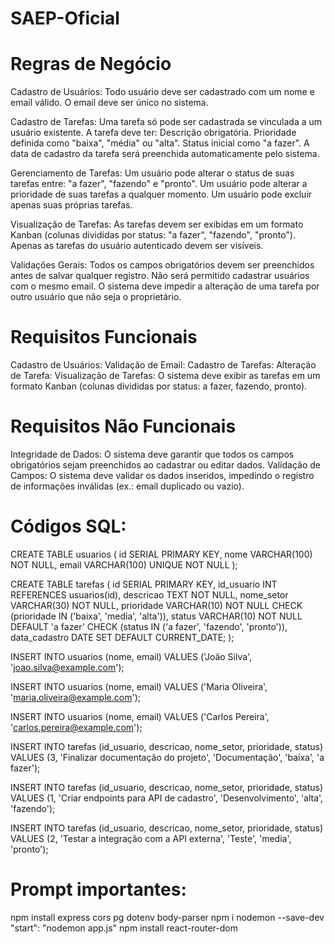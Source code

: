 # SAEP-Oficial

# Regras de Negócio

Cadastro de Usuários:
Todo usuário deve ser cadastrado com um nome e email válido.
O email deve ser único no sistema.

Cadastro de Tarefas:
Uma tarefa só pode ser cadastrada se vinculada a um usuário existente.
A tarefa deve ter:
Descrição obrigatória.
Prioridade definida como "baixa", "média" ou "alta".
Status inicial como "a fazer".
A data de cadastro da tarefa será preenchida automaticamente pelo sistema.

Gerenciamento de Tarefas:
Um usuário pode alterar o status de suas tarefas entre:
"a fazer", "fazendo" e "pronto".
Um usuário pode alterar a prioridade de suas tarefas a qualquer momento.
Um usuário pode excluir apenas suas próprias tarefas.

Visualização de Tarefas:
As tarefas devem ser exibidas em um formato Kanban (colunas divididas por status: "a fazer", "fazendo", "pronto").
Apenas as tarefas do usuário autenticado devem ser visíveis.

Validações Gerais:
Todos os campos obrigatórios devem ser preenchidos antes de salvar qualquer registro.
Não será permitido cadastrar usuários com o mesmo email.
O sistema deve impedir a alteração de uma tarefa por outro usuário que não seja o proprietário.

# Requisitos Funcionais
Cadastro de Usuários:
Validação de Email:
Cadastro de Tarefas:
Alteração de Tarefa:
Visualização de Tarefas:
O sistema deve exibir as tarefas em um formato Kanban (colunas divididas por status: a fazer, fazendo, pronto).

# Requisitos Não Funcionais
Integridade de Dados:
O sistema deve garantir que todos os campos obrigatórios sejam preenchidos ao cadastrar ou editar dados.
Validação de Campos:
O sistema deve validar os dados inseridos, impedindo o registro de informações inválidas (ex.: email duplicado ou vazio).

# Códigos SQL:
CREATE TABLE usuarios (
    id SERIAL PRIMARY KEY,
    nome VARCHAR(100) NOT NULL,
    email VARCHAR(100) UNIQUE NOT NULL
);

CREATE TABLE tarefas (
    id SERIAL PRIMARY KEY,
    id_usuario INT REFERENCES usuarios(id),
    descricao TEXT NOT NULL,
    nome_setor VARCHAR(30) NOT NULL,
    prioridade VARCHAR(10) NOT NULL CHECK (prioridade IN ('baixa', 'media', 'alta')),
    status VARCHAR(10) NOT NULL DEFAULT 'a fazer' CHECK (status IN ('a fazer', 'fazendo', 'pronto')),
    data_cadastro DATE SET DEFAULT CURRENT_DATE;
);

INSERT INTO usuarios (nome, email)
VALUES ('João Silva', 'joao.silva@example.com');

INSERT INTO usuarios (nome, email)
VALUES ('Maria Oliveira', 'maria.oliveira@example.com');

INSERT INTO usuarios (nome, email)
VALUES ('Carlos Pereira', 'carlos.pereira@example.com');

INSERT INTO tarefas (id_usuario, descricao, nome_setor, prioridade, status)
VALUES (3, 'Finalizar documentação do projeto', 'Documentação', 'baixa', 'a fazer');

INSERT INTO tarefas (id_usuario, descricao, nome_setor, prioridade, status)
VALUES (1, 'Criar endpoints para API de cadastro', 'Desenvolvimento', 'alta', 'fazendo');

INSERT INTO tarefas (id_usuario, descricao, nome_setor, prioridade, status)
VALUES (2, 'Testar a integração com a API externa', 'Teste', 'media', 'pronto');

# Prompt importantes:
npm install express cors pg dotenv body-parser
npm i nodemon --save-dev
"start": "nodemon app.js"
npm install react-router-dom

